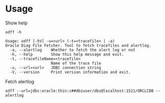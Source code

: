 # Usage
Show help

    odff -h

```
Usage: odff [-hV] -u=<url> (-t=<tracefile> | -a)
Oracle Diag File Fetcher. Tool to fetch tracefiles and alertlog.
  -a, --alertlog    Whether to fetch the alert log or not
  -h, --help        Show this help message and exit.
  -t, --tracefileName=<tracefile>
                    Name of the trace file
  -u, --url=<url>   JDBC connection string
  -V, --version     Print version information and exit.
```
Fetch alertlog

    odff --url=jdbc:oracle:thin:c##dbzuser/dbz@localhost:1521/ORCLCDB --alertlog


